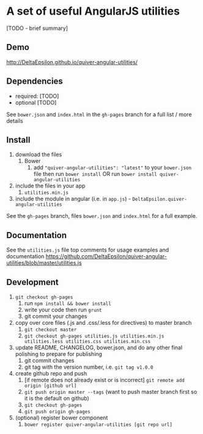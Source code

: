 # A set of useful AngularJS utilities

[TODO - brief summary]

## Demo
http://DeltaEpsilon.github.io/quiver-angular-utilities/

## Dependencies
- required:
	[TODO]
- optional
	[TODO]

See `bower.json` and `index.html` in the `gh-pages` branch for a full list / more details

## Install
1. download the files
	1. Bower
		1. add `"quiver-angular-utilities": "latest"` to your `bower.json` file then run `bower install` OR run `bower install quiver-angular-utilities`
2. include the files in your app
	1. `utilities.min.js`
3. include the module in angular (i.e. in `app.js`) - `DeltaEpsilon.quiver-angular-utilities`

See the `gh-pages` branch, files `bower.json` and `index.html` for a full example.


## Documentation
See the `utilities.js` file top comments for usage examples and documentation
https://github.com/DeltaEpsilon/quiver-angular-utilities/blob/master/utilities.js


## Development

1. `git checkout gh-pages`
	1. run `npm install && bower install`
	2. write your code then run `grunt`
	3. git commit your changes
2. copy over core files (.js and .css/.less for directives) to master branch
	1. `git checkout master`
	2. `git checkout gh-pages utilities.js utilities.min.js utilities.less utilities.css utilities.min.css`
3. update README, CHANGELOG, bower.json, and do any other final polishing to prepare for publishing
	1. git commit changes
	2. git tag with the version number, i.e. `git tag v1.0.0`
4. create github repo and push
	1. [if remote does not already exist or is incorrect] `git remote add origin [github url]`
	2. `git push origin master --tags` (want to push master branch first so it is the default on github)
	3. `git checkout gh-pages`
	4. `git push origin gh-pages`
5. (optional) register bower component
	1. `bower register quiver-angular-utilities [git repo url]`
